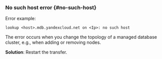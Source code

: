 ### No such host error {#no-such-host}

Error example:

```
lookup <host>.mdb.yandexcloud.net on <Ip>: no such host
```

The error occurs when you change the topology of a managed database cluster, e.g., when adding or removing nodes.

**Solution**: Restart the transfer.
